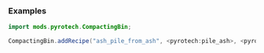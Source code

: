 ### Examples

```java
import mods.pyrotech.CompactingBin;

CompactingBin.addRecipe("ash_pile_from_ash", <pyrotech:pile_ash>, <pyrotech:material:0>, 8);
```